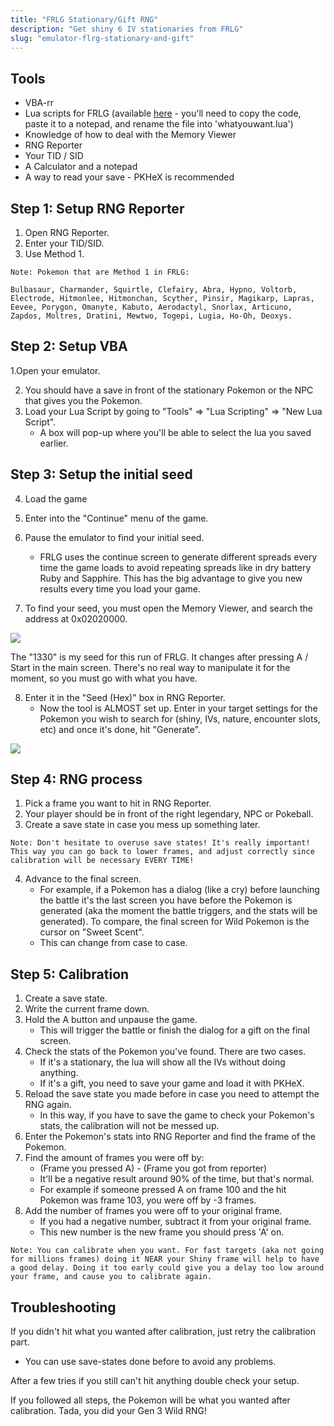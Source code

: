 ```yaml
---
title: "FRLG Stationary/Gift RNG"
description: "Get shiny 6 IV stationaries from FRLG"
slug: "emulator-flrg-stationary-and-gift"
---
```


## Tools

- VBA-rr
- Lua scripts for FRLG (available [here](https://projectpokemon.org/home/forums/topic/15187-gen-3-lua-scripts/?tab=comments#comment-127239) - you'll need to copy the code, paste it to a notepad, and rename the file into 'whatyouwant.lua')
- Knowledge of how to deal with the Memory Viewer
- RNG Reporter
- Your TID / SID
- A Calculator and a notepad
- A way to read your save - PKHeX is recommended

## Step 1: Setup RNG Reporter

1. Open RNG Reporter.
2. Enter your TID/SID.
3. Use Method 1.

```
Note: Pokemon that are Method 1 in FRLG:

Bulbasaur, Charmander, Squirtle, Clefairy, Abra, Hypno, Voltorb, Electrode, Hitmonlee, Hitmonchan, Scyther, Pinsir, Magikarp, Lapras, Eevee, Porygon, Omanyte, Kabuto, Aerodactyl, Snorlax, Articuno, Zapdos, Moltres, Dratini, Mewtwo, Togepi, Lugia, Ho-Oh, Deoxys.
```

## Step 2: Setup VBA

1.Open your emulator.

2. You should have a save in front of the stationary Pokemon or the NPC that gives you the Pokemon.
3. Load your Lua Script by going to "Tools" => "Lua Scripting" => "New Lua Script".
   - A box will pop-up where you'll be able to select the lua you saved earlier.

## Step 3: Setup the initial seed

4. Load the game
5. Enter into the "Continue" menu of the game.
6. Pause the emulator to find your initial seed.

   - FRLG uses the continue screen to generate different spreads every time the game loads to avoid repeating spreads like in dry battery Ruby and Sapphire. This has the big advantage to give you new results every time you load your game.

7. To find your seed, you must open the Memory Viewer, and search the address at 0x02020000.

![](https://i.imgur.com/Vk4zYMm.png)

The "1330" is my seed for this run of FRLG. It changes after pressing A / Start in the main screen. There's no real way to manipulate it for the moment, so you must go with what you have.

8. Enter it in the "Seed (Hex)" box in RNG Reporter.
   - Now the tool is ALMOST set up. Enter in your target settings for the Pokemon you wish to search for (shiny, IVs, nature, encounter slots, etc) and once it's done, hit "Generate".

![](https://i.imgur.com/PIkK5i4.png)

## Step 4: RNG process

1. Pick a frame you want to hit in RNG Reporter.
2. Your player should be in front of the right legendary, NPC or Pokeball.
3. Create a save state in case you mess up something later.

```
Note: Don't hesitate to overuse save states! It's really important! This way you can go back to lower frames, and adjust correctly since calibration will be necessary EVERY TIME!
```

4. Advance to the final screen.
   - For example, if a Pokemon has a dialog (like a cry) before launching the battle it's the last screen you have before the Pokemon is generated (aka the moment the battle triggers, and the stats will be generated). To compare, the final screen for Wild Pokemon is the cursor on "Sweet Scent".
   - This can change from case to case.

## Step 5: Calibration

1. Create a save state.
2. Write the current frame down.
3. Hold the A button and unpause the game.
   - This will trigger the battle or finish the dialog for a gift on the final screen.
4. Check the stats of the Pokemon you've found. There are two cases.
   - If it's a stationary, the lua will show all the IVs without doing anything.
   - If it's a gift, you need to save your game and load it with PKHeX.
5. Reload the save state you made before in case you need to attempt the RNG again.
   - In this way, if you have to save the game to check your Pokemon's stats, the calibration will not be messed up.
6. Enter the Pokemon's stats into RNG Reporter and find the frame of the Pokemon.
7. Find the amount of frames you were off by:
   - (Frame you pressed A) - (Frame you got from reporter)
   - It'll be a negative result around 90% of the time, but that's normal.
   - For example if someone pressed A on frame 100 and the hit Pokemon was frame 103, you were off by -3 frames.
8. Add the number of frames you were off to your original frame.
   - If you had a negative number, subtract it from your original frame.
   - This new number is the new frame you should press 'A' on.

```
Note: You can calibrate when you want. For fast targets (aka not going for millions frames) doing it NEAR your Shiny frame will help to have a good delay. Doing it too early could give you a delay too low around your frame, and cause you to calibrate again.
```

## Troubleshooting

If you didn't hit what you wanted after calibration, just retry the calibration part.

- You can use save-states done before to avoid any problems.

After a few tries if you still can't hit anything double check your setup.

If you followed all steps, the Pokemon will be what you wanted after calibration. Tada, you did your Gen 3 Wild RNG!
